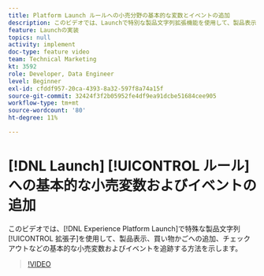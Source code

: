 ```yaml
---
title: Platform Launch ルールへの小売分野の基本的な変数とイベントの追加
description: このビデオでは、Launchで特別な製品文字列拡張機能を使用して、製品表示、買い物かごへの追加、チェックアウトなどの基本的な小売変数およびイベントを追跡する方法を示します。
feature: Launchの実装
topics: null
activity: implement
doc-type: feature video
team: Technical Marketing
kt: 3592
role: Developer, Data Engineer
level: Beginner
exl-id: cfddf957-20ca-4393-8a32-597f8a74a15f
source-git-commit: 32424f3f2b05952fe4df9ea91dcbe51684cee905
workflow-type: tm+mt
source-wordcount: '80'
ht-degree: 11%

---
```


# [!DNL Launch] [!UICONTROL ルール]への基本的な小売変数およびイベントの追加

このビデオでは、[!DNL Experience Platform Launch]で特殊な製品文字列[!UICONTROL 拡張子]を使用して、製品表示、買い物かごへの追加、チェックアウトなどの基本的な小売変数およびイベントを追跡する方法を示します。

>[!VIDEO](https://video.tv.adobe.com/v/28763/?quality=12)
